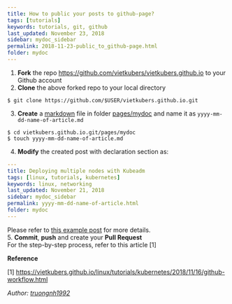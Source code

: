 ```yaml
---
title: How to public your posts to github-page?
tags: [tutorials]
keywords: tutorials, git, github
last_updated: November 23, 2018
sidebar: mydoc_sidebar
permalink: 2018-11-23-public_to_github-page.html
folder: mydoc
---
```


1. **Fork** the repo https://github.com/vietkubers/vietkubers.github.io to your Github account
2. **Clone** the above forked repo to your local directory
```
$ git clone https://github.com/$USER/vietkubers.github.io.git
```
3. **Create** a [markdown](https://github.com/adam-p/markdown-here/wiki/Markdown-Cheatsheet) file in folder [pages/mydoc](https://github.com/vietkubers/vietkubers.github.io/tree/master/pages/mydoc) and name it as `yyyy-mm-dd-name-of-article.md`
```
$ cd vietkubers.github.io.git/pages/mydoc
$ touch yyyy-mm-dd-name-of-article.md
```
4. **Modify** the created post with declaration section as:
```yaml
---
title: Deploying multiple nodes with Kubeadm
tags: [linux, tutorials, kubernetes]
keywords: linux, networking
last_updated: November 21, 2018
sidebar: mydoc_sidebar
permalink: yyyy-mm-dd-name-of-article.html
folder: mydoc
---
```
Please refer to [this example post](https://raw.githubusercontent.com/vietkubers/vietkubers.github.io/master/pages/mydoc/2018-11-19-cgroups.md) for more details.  
5. **Commit**, **push** and create your **Pull Request**  
For the step-by-step process, refer to this article [1]

**Reference**

[1] https://vietkubers.github.io/linux/tutorials/kubernetes/2018/11/16/github-workflow.html  



*Author: [truongnh1992](https://github.com/truongnh1992)*
